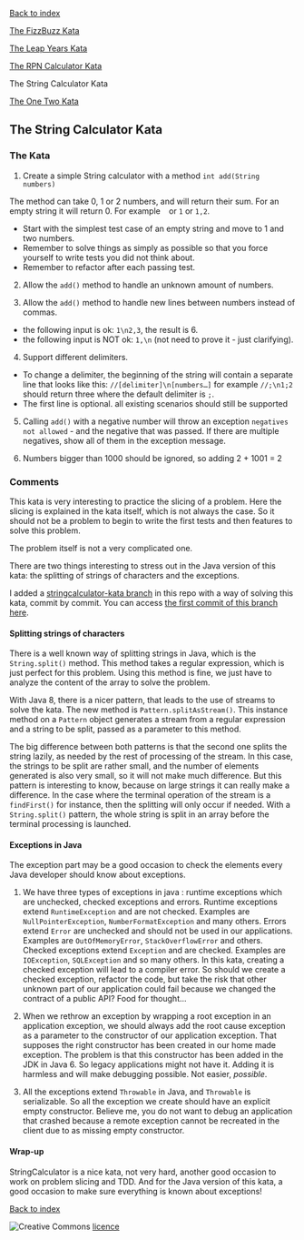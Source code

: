 [Back to index](/index.html)

[The FizzBuzz Kata](/katas/introductory/fizzbuzz-kata.html)

[The Leap Years Kata](/katas/introductory/leapyears-kata.html)

[The RPN Calculator Kata](/katas/introductory/rpncalculator-kata.html)

The String Calculator Kata

[The One Two Kata](/katas/introductory/onetwo-kata.html)


## The String Calculator Kata

### The Kata

1) Create a simple String calculator with a method `int add(String numbers)`

The method can take 0, 1 or 2 numbers, and will return their sum. For an empty string it will return 0. For example ` ` or `1` or `1,2`.
* Start with the simplest test case of an empty string and move to 1 and two numbers.
* Remember to solve things as simply as possible so that you force yourself to write tests you did not think about.
* Remember to refactor after each passing test.

2) Allow the `add()` method to handle an unknown amount of numbers.

3) Allow the `add()` method to handle new lines between numbers instead of commas.
* the following input is ok:  `1\n2,3`, the result is 6.
* the following input is NOT ok:  `1,\n` (not need to prove it - just clarifying).

4)  Support different delimiters.
* To change a delimiter, the beginning of the string will contain a separate line that looks like this:   `//[delimiter]\n[numbers…]` for example `//;\n1;2` should return three where the default delimiter is `;`.
* The first line is optional. all existing scenarios should still be supported

5) Calling `add()` with a negative number will throw an exception `negatives not allowed` - and the negative that was passed. If there are multiple negatives, show all of them in the exception message.

6) Numbers bigger than 1000 should be ignored, so adding 2 + 1001  = 2

### Comments

This kata is very interesting to practice the slicing of a problem. Here the slicing is explained in the kata itself, which is not always the case. So it should not be a problem to begin to write the first tests and then features to solve this problem.

The problem itself is not a very complicated one.

There are two things interesting to stress out in the Java version of this kata: the splitting of strings of characters and the exceptions.

I added a [stringcalculator-kata branch](https://github.com/JosePaumard/JosePaumard.github.io/tree/stringcalculator-kata) in this repo with a way of solving this kata, commit by commit. You can access [the first commit of this branch here](https://github.com/JosePaumard/JosePaumard.github.io/tree/2a907788774aac2d04dde3725684baf1f2981bc9). 

#### Splitting strings of characters

There is a well known way of splitting strings in Java, which is the ``String.split()`` method. This method takes a regular expression, which is just perfect for this problem. Using this method is fine, we just have to analyze the content of the array to solve the problem.

With Java 8, there is a nicer pattern, that leads to the use of streams to solve the kata. The new method is ``Pattern.splitAsStream()``. This instance method on a ``Pattern`` object generates a stream from a regular expression and a string to be split, passed as a parameter to this method.

The big difference between both patterns is that the second one splits the string lazily, as needed by the rest of processing of the stream. In this case, the strings to be split are rather small, and the number of elements generated is also very small, so it will not make much difference. But this pattern is interesting to know, because on large strings it can really make a difference. In the case where the terminal operation of the stream is a ``findFirst()`` for instance, then the splitting will only occur if needed. With a ``String.split()`` pattern, the whole string is split in an array before the terminal processing is launched.

#### Exceptions in Java

The exception part may be a good occasion to check the elements every Java developer should know about exceptions.

1) We have three types of exceptions in java : runtime exceptions which are unchecked, checked exceptions and errors. Runtime exceptions extend ``RuntimeException`` and are not checked. Examples are ``NullPointerException``, ``NumberFormatException`` and many others. Errors extend  ``Error`` are unchecked and should not be used in our applications. Examples are ``OutOfMemoryError``, ``StackOverflowError`` and others. Checked exceptions extend ``Exception`` and are checked. Examples are ``IOException``, ``SQLException`` and so many others. In this kata, creating a checked exception will lead to a compiler error. So should we create a checked exception, refactor the code, but take the risk that other unknown part of our application could fail because we changed the contract of a public API? Food for thought...

2) When we rethrow an exception by wrapping a root exception in an application exception, we should always add the root cause exception as a parameter to the constructor of our application exception. That supposes the right constructor has been created in our home made exception. The problem is that this constructor has been added in the JDK in Java 6. So legacy applications might not have it. Adding it is harmless and will make debugging possible. Not easier, _possible_.

3) All the exceptions extend ``Throwable`` in Java, and ``Throwable`` is serializable. So all the exception we create should have an explicit empty constructor. Believe me, you do not want to debug an application that crashed because a remote exception cannot be recreated in the client due to as missing empty constructor.

#### Wrap-up

StringCalculator is a nice kata, not very hard, another good occasion to work on problem slicing and TDD. And for the Java version of this kata, a good occasion to make sure everything is known about exceptions!

[Back to index](/index.html)

![Creative Commons](https://i.creativecommons.org/l/by-nc-sa/4.0/88x31.png) [licence](http://creativecommons.org/licenses/by-nc-sa/4.0/)